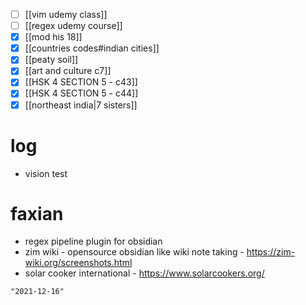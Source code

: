 - [ ] [[vim udemy class]]
- [ ] [[regex udemy course]]
- [x] [[mod his 18]]
- [x] [[countries codes#indian cities]]
- [x] [[peaty soil]]
- [x] [[art and culture c7]]
- [x] [[HSK 4 SECTION 5 - c43]]
- [x] [[HSK 4 SECTION 5 - c44]]
- [x] [[northeast india|7 sisters]]

# log
- vision test

# faxian
- regex pipeline plugin for obsidian
- zim wiki - opensource obsidian like wiki note taking - https://zim-wiki.org/screenshots.html
- solar cooker international - https://www.solarcookers.org/

```query 2021-11-08 06:52
"2021-12-16"
```